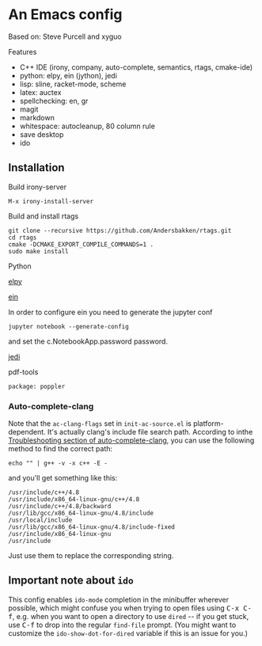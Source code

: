 # An Emacs config

Based on: Steve Purcell and xyguo

Features

- C++ IDE (irony, company, auto-complete, semantics, rtags, cmake-ide)
- python: elpy, ein (jython), jedi
- lisp: sline, racket-mode, scheme
- latex: auctex
- spellchecking: en, gr
- magit
- markdown
- whitespace: autocleanup, 80 column rule
- save desktop
- ido


## Installation

Build irony-server

```
M-x irony-install-server
```

Build and install rtags

```
git clone --recursive https://github.com/Andersbakken/rtags.git
cd rtags
cmake -DCMAKE_EXPORT_COMPILE_COMMANDS=1 .
sudo make install
```

Python

[elpy](https://github.com/jorgenschaefer/elpy)

[ein](https://github.com/millejoh/emacs-ipython-notebook)

In order to configure ein you need to generate the jupyter conf

```
jupyter notebook --generate-config

```

and set the c.NotebookApp.password password.

[jedi](http://tkf.github.io/emacs-jedi/latest/)

pdf-tools

```
package: poppler
```

### Auto-complete-clang

Note that the `ac-clang-flags` set in `init-ac-source.el` is
platform-dependent. It's actually clang's include file search
path. According to
inthe
[Troubleshooting section of auto-complete-clang](https://github.com/brianjcj/auto-complete-clang),
you can use the following method to find the correct path:

```
echo "" | g++ -v -x c++ -E -
```

and you'll get something like this:

```
/usr/include/c++/4.8
/usr/include/x86_64-linux-gnu/c++/4.8
/usr/include/c++/4.8/backward
/usr/lib/gcc/x86_64-linux-gnu/4.8/include
/usr/local/include
/usr/lib/gcc/x86_64-linux-gnu/4.8/include-fixed
/usr/include/x86_64-linux-gnu
/usr/include
```
Just use them to replace the corresponding string.

## Important note about `ido`

This config enables `ido-mode` completion in the minibuffer wherever
possible, which might confuse you when trying to open files using
<kbd>C-x C-f</kbd>, e.g. when you want to open a directory to use
`dired` -- if you get stuck, use <kbd>C-f</kbd> to drop into the
regular `find-file` prompt. (You might want to customize the
`ido-show-dot-for-dired` variable if this is an issue for you.)
